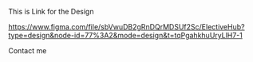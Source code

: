 This is Link for the Design

https://www.figma.com/file/sbVwuDB2gRnDQrMDSUf2Sc/ElectiveHub?type=design&node-id=77%3A2&mode=design&t=tqPgahkhuUryLlH7-1

Contact me
